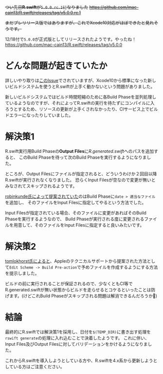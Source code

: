 ~~つい先日**R.swift**が`5.0.0.rc.1`になりました~~
~~https://github.com/mac-cain13/R.swift/releases/tag/v5.0.0.rc.1~~

~~まだプレリリース版ではありますが、これでXcode10対応がほぼできたと見れそうです。~~

12/18付で`5.0.0`が正式版としてリリースされたようです。やったね！
https://github.com/mac-cain13/R.swift/releases/tag/v5.0.0

# どんな問題が起きていたか
詳しいやり取りは[このIssue](https://github.com/mac-cain13/R.swift/issues/456)でされていますが、Xcode10から標準になった新しいビルドシステムを使うとR.swiftが上手く動かないという問題がありました。

新しいビルドシステムではビルド時間短縮のために各Build Phaseを並列処理しているようなのですが、それによってR.swiftの実行を待たずにコンパイルに入ろうとするため、リソースの更新が上手くされなかったり、CIサービス上でビルドエラーになったりしていました。

# 解決策1
R.swift実行用Build Phaseの**Output Files**に*R.generated.swift*へのパスを追加すると、
このBuild Phaseを待って次のBuild Phaseを実行するようになりました。

ところが、Output Filesにファイルが指定されると、どういうわけか２回目以降R.swiftが実行されなくなりました。
恐らくInput Filesが空なので変更が無いとみなされてスキップされるようです。

[robinkunde氏によって提案されていた](https://github.com/mac-cain13/R.swift/issues/456#issuecomment-426344064)のはBuild Phaseに`date > 適当なファイル`を追加し、
そのファイルをInput Filesに指定してやるという方法でした。

Input Filesが指定されている場合、そのファイルに変更があればそのBuild Phaseを実行するようなので、
Build Phaseが実行される度に変更されるファイルを用意して、そのファイルをInput Filesに指定すると良いみたいです。

# 解決策2
[tomlokhorst氏によると](https://github.com/mac-cain13/R.swift/issues/456#issuecomment-438734079)、Appleのテクニカルサポートから提案された方法として`Edit Scheme -> Build Pre-action`で予めファイルを作成するようにする方法を提示しました。

ビルドの前に実行されることが保証されるので、少なくともCI等でR.generated.swiftが無い状態からビルドを走らせるとコケるといったことは防げます。(けどこれBuild Phaseがスキップされる問題は解消できるんだろうか🤔)

# 結論
最終的にR.swiftでは解決策1を採用し、日付を`$(TEMP_DIR)`に書き出す処理を`rswift generate`の処理に入れ込むことで決着したようです。
これに伴い、Input Files及びOutput Filesに対してバリデーションをかけるようになりました。

これからR.swiftを導入しようとしている方や、R.swiftを4.x系から更新しようとしている方はご注意ください。
